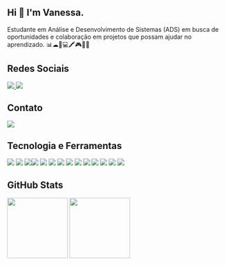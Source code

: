 ## Hi 👋 I'm Vanessa.
Estudante em Análise e Desenvolvimento de Sistemas (ADS) em busca de oportunidades e colaboração em projetos que possam ajudar no aprendizado. 📊☁📱💻🖍🎮📝🚀

Redes Sociais
----------
<a href="https://www.linkedin.com/in/vccortes/"> <img src = "https://img.shields.io/badge/LinkedIn-0077B5?style=for-the-badge&logo=linkedin&logoColor=white"> </a>
<a href="https://www.instagram.com/vccortes_/"> <img src = "https://img.shields.io/badge/Instagram-E4405F?style=for-the-badge&logo=instagram&logoColor=white"> </a>

Contato
------
<a href="mailto:vanessacuevascortes@hotmail.com"> <img src = "https://img.shields.io/badge/Microsoft_Outlook-0078D4?style=for-the-badge&logo=microsoft-outlook&logoColor=white"> </a>

Tecnologia e Ferramentas
----------
<img src="https://img.shields.io/badge/Python-14354C?style=for-the-badge&logo=python&logoColor=white"> <img src="https://img.shields.io/badge/Eclipse-2C2255?style=for-the-badge&logo=eclipse&logoColor=white"> <img src="https://img.shields.io/badge/HTML-239120?style=for-the-badge&logo=html5&logoColor=white"><img src="https://img.shields.io/badge/HTML5-E34F26?style=for-the-badge&logo=html5&logoColor=white"> <img src="https://img.shields.io/badge/CSS-239120?&style=for-the-badge&logo=css3&logoColor=white"> <img src="https://img.shields.io/badge/CSS3-1572B6?style=for-the-badge&logo=css3&logoColor=white"> <img src="https://img.shields.io/badge/JavaScript-F7DF1E?style=for-the-badge&logo=javascript&logoColor=black"> <img src="https://img.shields.io/badge/Java-ED8B00?style=for-the-badge&logo=java&logoColor=white"> <img src="https://img.shields.io/badge/PowerBI-F2C811?style=for-the-badge&logo=Power%20BI&logoColor=white"> <img src="https://img.shields.io/badge/Microsoft_Excel-217346?style=for-the-badge&logo=microsoft-excel&logoColor=white"> <img src="https://img.shields.io/badge/Microsoft_PowerPoint-B7472A?style=for-the-badge&logo=microsoft-powerpoint&logoColor=white"> <img src="https://img.shields.io/badge/Microsoft_Office-D83B01?style=for-the-badge&logo=microsoft-office&logoColor=white"> <img src="https://img.shields.io/badge/Microsoft_SharePoint-0078D4?style=for-the-badge&logo=microsoft-sharepoint&logoColor=white">
<img src="https://img.shields.io/badge/Microsoft_Word-2B579A?style=for-the-badge&logo=microsoft-word&logoColor=white">

GitHub Stats
-----
<img height="140em" src="https://github-readme-stats-eight-theta.vercel.app/api?username=vccortes&show_icons=true&theme=dracula&include_all_commits=true&count_private=true"/> <img height="140em" src="https://github-readme-stats-eight-theta.vercel.app/api/top-langs/?username=vccortes&layout=compact&langs_count=8&theme=dracula"/>
